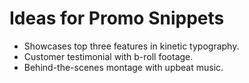 # Ideas for Promo Snippets

- Showcases top three features in kinetic typography.
- Customer testimonial with b-roll footage.
- Behind-the-scenes montage with upbeat music.
